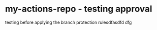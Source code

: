 # my-actions-repo - testing approval

testing before applying the branch protection rulesdfasdfd
dfg